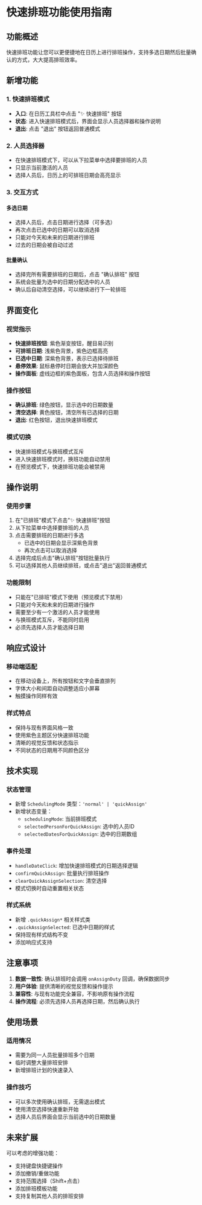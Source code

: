 # 快速排班功能使用指南

## 功能概述

快速排班功能让您可以更便捷地在日历上进行排班操作，支持多选日期然后批量确认的方式，大大提高排班效率。

## 新增功能

### 1. 快速排班模式
- **入口**: 在日历工具栏中点击 "✨ 快速排班" 按钮
- **状态**: 进入快速排班模式后，界面会显示人员选择器和操作说明
- **退出**: 点击 "退出" 按钮返回普通模式

### 2. 人员选择器
- 在快速排班模式下，可以从下拉菜单中选择要排班的人员
- 只显示当前激活的人员
- 选择人员后，日历上的可排班日期会高亮显示

### 3. 交互方式

#### 多选日期
- 选择人员后，点击日期进行选择（可多选）
- 再次点击已选中的日期可以取消选择
- 只能对今天和未来的日期进行排班
- 过去的日期会被自动过滤

#### 批量确认
- 选择完所有需要排班的日期后，点击 "确认排班" 按钮
- 系统会批量为选中的日期分配选中的人员
- 确认后自动清空选择，可以继续进行下一轮排班

## 界面变化

### 视觉指示
- **快速排班按钮**: 紫色渐变按钮，醒目易识别
- **可排班日期**: 浅紫色背景，紫色边框高亮
- **已选中日期**: 深紫色背景，表示已选择待排班
- **悬停效果**: 鼠标悬停时日期会放大并加深颜色
- **操作面板**: 虚线边框的紫色面板，包含人员选择和操作按钮

### 操作按钮
- **确认排班**: 绿色按钮，显示选中的日期数量
- **清空选择**: 黄色按钮，清空所有已选择的日期
- **退出**: 红色按钮，退出快速排班模式

### 模式切换
- 快速排班模式与换班模式互斥
- 进入快速排班模式时，换班功能自动禁用
- 在预览模式下，快速排班功能会被禁用

## 操作说明

### 使用步骤
1. 在"已排班"模式下点击"✨ 快速排班"按钮
2. 从下拉菜单中选择要排班的人员
3. 点击需要排班的日期进行多选
   - 已选中的日期会显示深紫色背景
   - 再次点击可以取消选择
4. 选择完成后点击"确认排班"按钮批量执行
5. 可以选择其他人员继续排班，或点击"退出"返回普通模式

### 功能限制
- 只能在"已排班"模式下使用（预览模式下禁用）
- 只能对今天和未来的日期进行操作
- 需要至少有一个激活的人员才能使用
- 与换班模式互斥，不能同时启用
- 必须先选择人员才能选择日期

## 响应式设计

### 移动端适配
- 在移动设备上，所有按钮和文字会垂直排列
- 字体大小和间距自动调整适应小屏幕
- 触摸操作同样有效

### 样式特点
- 保持与现有界面风格一致
- 使用紫色主题区分快速排班功能
- 清晰的视觉反馈和状态指示
- 不同状态的日期用不同颜色区分

## 技术实现

### 状态管理
- 新增 `SchedulingMode` 类型：`'normal' | 'quickAssign'`
- 新增状态变量：
  - `schedulingMode`: 当前排班模式
  - `selectedPersonForQuickAssign`: 选中的人员ID
  - `selectedDatesForQuickAssign`: 选中的日期数组

### 事件处理
- `handleDateClick`: 增加快速排班模式的日期选择逻辑
- `confirmQuickAssign`: 批量执行排班操作
- `clearQuickAssignSelection`: 清空选择
- 模式切换时自动重置相关状态

### 样式系统
- 新增 `.quickAssign*` 相关样式类
- `.quickAssignSelected`: 已选中日期的样式
- 保持现有样式结构不变
- 添加响应式支持

## 注意事项

1. **数据一致性**: 确认排班时会调用 `onAssignDuty` 回调，确保数据同步
2. **用户体验**: 提供清晰的视觉反馈和操作提示
3. **兼容性**: 与现有功能完全兼容，不影响原有操作流程
4. **操作流程**: 必须先选择人员再选择日期，然后确认执行

## 使用场景

### 适用情况
- 需要为同一人员批量排班多个日期
- 临时调整大量排班安排
- 新增排班计划的快速录入

### 操作技巧
- 可以多次使用确认排班，无需退出模式
- 使用清空选择快速重新开始
- 选择人员后界面会显示当前选中的日期数量

## 未来扩展

可以考虑的增强功能：
- 支持键盘快捷键操作
- 添加撤销/重做功能
- 支持范围选择（Shift+点击）
- 添加排班模板功能
- 支持复制其他人员的排班安排 